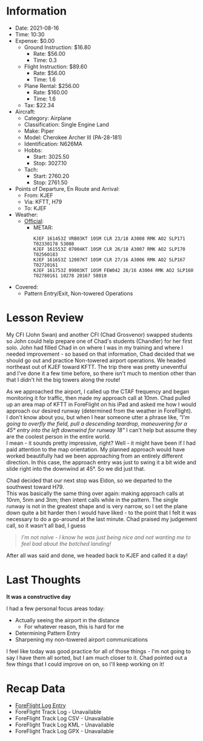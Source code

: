 # Information
- Date: 2021-08-16
- Time: 10:30
- Expense: $0.00
	- Ground Instruction: $16.80
		- Rate: $56.00
		- Time: 0.3
	- Flight Instruction: $89.60
		- Rate: $56.00
		- Time: 1.6
	- Plane Rental: $256.00
		- Rate: $160.00
		- Time: 1.6
	- Tax: $22.34
- Aircraft:
	- Category: Airplane
	- Classification: Single Engine Land
	- Make: Piper
	- Model: Cherokee Archer III (PA-28-181)
	- Identification: N626MA
	- Hobbs: 
		- Start: 3025.50
		- Stop: 3027.10
	- Tach: 
		- Start: 2760.20
		- Stop: 2761.50
- Points of Departure, En Route and Arrival:
	- From: KJEF
	- Via: KFTT, H79
	- To: KJEF
- Weather:
	- [Official](http://aviationwxchartsarchive.com/product/metar):
		- METAR: 
			```
			KJEF 161453Z VRB03KT 10SM CLR 23/18 A3008 RMK AO2 SLP171 T02330178 53008
			KJEF 161553Z 07004KT 10SM CLR 26/18 A3007 RMK AO2 SLP170 T02560183
			KJEF 161653Z 12007KT 10SM CLR 27/16 A3006 RMK AO2 SLP167 T02720161
			KJEF 161753Z 09003KT 10SM FEW042 28/16 A3004 RMK AO2 SLP160 T02780161 10278 20167 58010
			```
- Covered:
	- Pattern Entry/Exit, Non-towered Operations
# Lesson Review
My CFI (John Swan) and another CFI (Chad Grosvenor) swapped students so John could help prepare one of Chad's students (Chandler) for her first solo. John had filled Chad in on where I was in my training and where I needed improvement - so based on that information, Chad decided that we should go out and practice Non-towered airport operations. We headed northeast out of KJEF toward KFTT. The trip there was pretty uneventful and I've done it a few time before, so there isn't much to mention other than that I didn't hit the big towers along the route!

As we approached the airport, I called up the CTAF frequency and began monitoring it for traffic, then made my approach call at 10nm. Chad pulled up an area map of KFTT in ForeFlight on his iPad and asked me how I would approach our desired runway (determined from the weather in ForeFlight).<br />
I don't know about you, but when I hear someone utter a phrase like, *"I'm going to overfly the field, pull a descending teardrop, maneuvering for a 45° entry into the left downwind for runway 18"* I can't help but assume they are the coolest person in the entire world.<br />
I mean - it sounds pretty impressive, right?  Well - it might have been if I had paid attention to the map orientation. My planned approach would have worked beautifully had we been approaching from an entirely different direction. In this case, the approach entry was just to swing it a bit wide and slide right into the downwind at 45°.  So we did just that.

Chad decided that our next stop was Eldon, so we departed to the southwest toward H79.<br />
This was basically the same thing over again: making approach calls at 10nm, 5nm and 3nm; then intent calls while in the pattern. The single runway is not in the greatest shape and is very narrow, so I set the plane down quite a bit harder then I would have liked - to the point that I felt it was necessary to do a go-around at the last minute. Chad praised my judgement call, so it wasn't all bad, I guess
> *I'm not naive - I know he was just being nice and not wanting me to feel bad about the botched landing!*

After all was said and done, we headed back to KJEF and called it a day!
# Last Thoughts
**It was a constructive day**

I had a few personal focus areas today:
- Actually seeing the airport in the distance
	- For whatever reason, this is hard for me
- Determining Pattern Entry
- Sharpening my non-towered airport communications

I feel like today was good practice for all of those things - I'm not going to say I have them all sorted, but I am much closer to it. Chad pointed out a few things that I could improve on on, so I'll keep working on it!
# Recap Data
- [ForeFlight Log Entry](https://plan.foreflight.com/summary/58c199c4e62648399e6159fb1295f864)
- ForeFlight Track Log - Unavailable
- ForeFlight Track Log CSV - Unavailable
- ForeFlight Track Log KML - Unavailable
- ForeFlight Track Log GPX - Unavailable